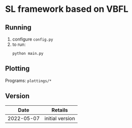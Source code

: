 # SL framework based on VBFL

## Running

1. configure `config.py`
2. to run:
    ```
    python main.py
    ```

## Plotting

Programs: `plottings/*`

## Version

| Date | Retails|
|---|---|
|2022-05-07|initial version|